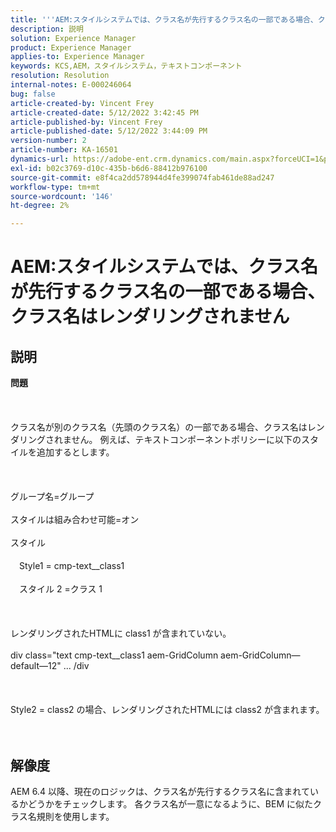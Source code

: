```yaml
---
title: '''AEM:スタイルシステムでは、クラス名が先行するクラス名の一部である場合、クラス名はレンダリングされません。'
description: 説明
solution: Experience Manager
product: Experience Manager
applies-to: Experience Manager
keywords: KCS,AEM，スタイルシステム，テキストコンポーネント
resolution: Resolution
internal-notes: E-000246064
bug: false
article-created-by: Vincent Frey
article-created-date: 5/12/2022 3:42:45 PM
article-published-by: Vincent Frey
article-published-date: 5/12/2022 3:44:09 PM
version-number: 2
article-number: KA-16501
dynamics-url: https://adobe-ent.crm.dynamics.com/main.aspx?forceUCI=1&pagetype=entityrecord&etn=knowledgearticle&id=d70ba725-0ad2-ec11-a7b5-0022480a8683
exl-id: b02c3769-d10c-435b-b6d6-88412b976100
source-git-commit: e8f4ca2dd578944d4fe399074fab461de88ad247
workflow-type: tm+mt
source-wordcount: '146'
ht-degree: 2%

---
```


# AEM:スタイルシステムでは、クラス名が先行するクラス名の一部である場合、クラス名はレンダリングされません

## 説明

<b>問題</b><br><br> <br><br>クラス名が別のクラス名（先頭のクラス名）の一部である場合、クラス名はレンダリングされません。 例えば、テキストコンポーネントポリシーに以下のスタイルを追加するとします。<br><br> <br><br>グループ名=グループ<br><br>スタイルは組み合わせ可能=オン<br><br>スタイル<br><br>　Style1 = cmp-text__class1<br><br>　スタイル 2 =クラス 1<br><br> <br><br>レンダリングされたHTMLに class1 が含まれていない。<br><br>div class=&quot;text cmp-text__class1 aem-GridColumn aem-GridColumn—default—12&quot; ... /div<br><br> <br><br>Style2 = class2 の場合、レンダリングされたHTMLには class2 が含まれます。<br><br><br>

## 解像度


AEM 6.4 以降、現在のロジックは、クラス名が先行するクラス名に含まれているかどうかをチェックします。 各クラス名が一意になるように、BEM に似たクラス名規則を使用します。
